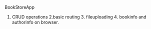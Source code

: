 BookStoreApp

1. CRUD operations 2.basic routing  3. fileuploading  4. bookinfo and authorinfo on browser.

